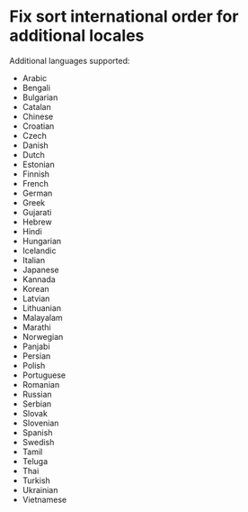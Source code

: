 # Fix sort international order for additional locales

Additional languages supported:
* Arabic
* Bengali
* Bulgarian
* Catalan
* Chinese
* Croatian
* Czech
* Danish
* Dutch
* Estonian
* Finnish
* French
* German
* Greek
* Gujarati
* Hebrew
* Hindi
* Hungarian
* Icelandic
* Italian
* Japanese
* Kannada
* Korean
* Latvian
* Lithuanian
* Malayalam
* Marathi
* Norwegian
* Panjabi
* Persian
* Polish
* Portuguese
* Romanian
* Russian
* Serbian
* Slovak
* Slovenian
* Spanish
* Swedish
* Tamil
* Teluga
* Thai
* Turkish
* Ukrainian
* Vietnamese
